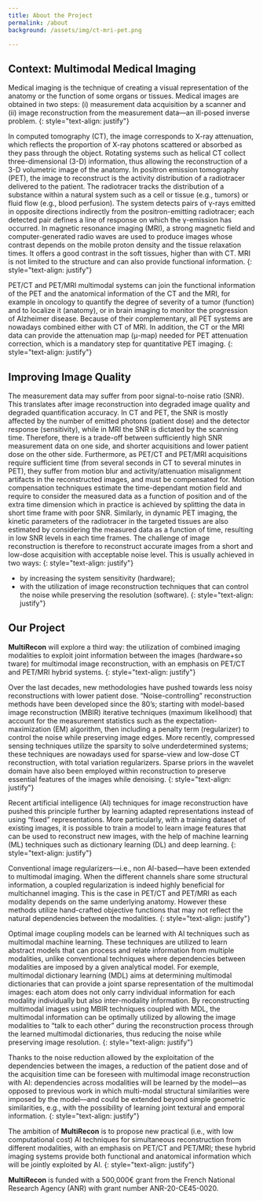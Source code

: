 ```yaml
---
title: About the Project
permalink: /about
background: /assets/img/ct-mri-pet.png

---
```





## Context: Multimodal Medical Imaging  


Medical imaging is the technique of creating a visual representation of the anatomy or the function of some organs or tissues. Medical images are obtained in two steps: (i) measurement data acquisition by a scanner and (ii) image reconstruction from the measurement data—an ill-posed inverse problem.
{: style="text-align: justify"}

In computed tomography (CT), the image corresponds to X-ray attenuation, which reflects the proportion of X-ray photons scattered or absorbed as they pass through the object. Rotating systems such as helical CT collect three-dimensional (3-D) information, thus allowing the reconstruction of a 3-D volumetric image of the anatomy. In positron emission tomography (PET), the image to reconstruct is the activity distribution of a radiotracer delivered to the patient. The radiotracer tracks the distribution of a substance within a natural system such as a cell or tissue (e.g., tumors) or fluid flow (e.g., blood perfusion). The system detects pairs of γ-rays emitted in opposite directions indirectly from the positron-emitting radiotracer; each detected pair defines a line of response on which the γ-emission has occurred. In magnetic resonance imaging (MRI), a strong magnetic field and computer-generated radio waves are used to produce images whose contrast depends on the mobile proton density and the tissue relaxation times. It offers a good contrast in the soft tissues, higher than with CT. MRI is not limited to the structure and can also provide functional information.
{: style="text-align: justify"}

PET/CT and PET/MRI multimodal systems can join the functional information of the PET and the anatomical information of the CT and the MRI, for example in oncology to quantify the degree of severity of a tumor (function) and to localize it (anatomy), or in brain imaging to monitor the progression of Alzheimer disease. Because of their complementary, all PET systems are nowadays combined either with CT of MRI. In addition, the CT or the MRI data can provide the attenuation map (μ-map) needed for PET attenuation correction, which is a mandatory step for quantitative PET imaging.
{: style="text-align: justify"}

## Improving Image Quality


The measurement data may suffer from poor signal-to-noise ratio (SNR). This translates after image reconstruction into degraded image quality and degraded quantification accuracy. In CT and PET, the SNR is mostly affected by the number of emitted photons (patient dose) and the detector response (sensitivity), while in MRI the SNR is dictated by the scanning time. Therefore, there is a trade-off between sufficiently high SNR measurement data on one side, and shorter acquisitions and lower patient dose on the other side. Furthermore, as PET/CT and PET/MRI acquisitions require sufficient time (from several seconds in CT to several minutes in PET), they suffer from motion blur and activity/attenuation misalignment artifacts in the reconstructed images, and must be compensated for. Motion compensation techniques estimate the time-dependant motion field and require to consider the measured data as a function of position and of the extra time dimension which in practice is achieved by splitting the data in short time frame with poor SNR. Similarly, in dynamic PET imaging, the kinetic parameters of the radiotracer in the targeted tissues are also estimated by considering the measured data as a function of time, resulting in low SNR levels in each time frames. The challenge of image reconstruction is therefore to reconstruct accurate images from a short and low-dose acquisition with acceptable noise level. This is usually achieved in two ways:
{: style="text-align: justify"}
 - by increasing the system sensitivity (hardware);
 - with the utilization of image reconstruction techniques that can control the noise while preserving the resolution (software).
 {: style="text-align: justify"}


## Our Project


**MultiRecon** will explore a third way: the utilization of combined imaging modalities to exploit joint information between the images (hardware+so tware) for multimodal image reconstruction, with an emphasis on PET/CT and PET/MRI hybrid systems.
{: style="text-align: justify"}

Over the last decades, new methodologies have pushed towards less noisy reconstructions with lower patient dose. “Noise-controlling” reconstruction methods have been developed since the 80’s; starting with model-based image reconstruction (MBIR) iterative techniques (maximum likelihood) that account for the measurement statistics such as the expectation-maximization (EM) algorithm, then including a penalty term (regularizer) to control the noise while preserving image edges. More recently, compressed sensing techniques utilize the sparsity to solve underdetermined systems; these techniques are nowadays used for sparse-view and low-dose CT reconstruction, with total variation regularizers. Sparse priors in the wavelet domain have also been employed within reconstruction  to preserve essential features of the images while denoising.
{: style="text-align: justify"}

Recent artificial intelligence (AI) techniques for image reconstruction have pushed this principle further by learning adapted representations instead of using “fixed” representations. More particularly, with a training dataset of existing images, it is possible to train a model to learn image features that can be used to reconstruct new images, with the help of machine learning (ML) techniques such as dictionary learning (DL) and deep learning. 
{: style="text-align: justify"}



Conventional image regularizers—i.e., non AI-based—have been extended to multimodal imaging. When the different channels share some structural information, a coupled regularization is indeed highly beneficial for multichannel imaging. This is the case in PET/CT and PET/MRI as each modality depends on the same underlying anatomy. However these methods utilize hand-crafted objective functions that may not reflect the natural dependencies between the modalities.
{: style="text-align: justify"}

Optimal image coupling models can be learned with AI techniques such as multimodal machine learning. These techniques are utilized to learn abstract models that can process and relate information from multiple modalities, unlike conventional techniques where dependencies between modalities are imposed by a given analytical model. For exemple, multimodal dictionary learning (MDL) aims at determining multimodal dictionaries that can provide a joint sparse representation of the multimodal images: each atom does not only carry individual information for each modality individually but also inter-modality information. By reconstructing multimodal images using MBIR techniques coupled with MDL, the multimodal information can be optimally utilized by allowing the image modalities to “talk to each other” during the reconstruction process through the learned multimodal dictionaries, thus reducing the noise while preserving image resolution.
{: style="text-align: justify"}

Thanks to the noise reduction allowed by the exploitation of the dependencies between the images, a reduction of the patient dose and of the acquisition time can be foreseen with multimodal image reconstruction with AI: dependencies across modalities will be learned by the model—as opposed to previous work in which multi-modal structural similarities were imposed by the model—and could be extended beyond simple geometric similarities, e.g., with the possibility of learning joint textural and emporal information.
{: style="text-align: justify"}

The ambition of **MultiRecon** is to propose new practical (i.e., with low computational cost) AI techniques for simultaneous reconstruction from different modalities, with an emphasis on PET/CT and PET/MRI; these hybrid imaging systems provide both functional and anatomical information which will be jointly exploited by AI.
{: style="text-align: justify"}

**MultiRecon** is funded with a 500,000€ grant from the French National Research Agency (ANR) with grant number ANR-20-CE45-0020. 

<!-- These features take the form of “atoms”, regrouped into successive layes of dictionaries, that are used to sparsely represent the image. DL-based image reconstruction consists in combining the learned atoms with the raw scanner data within a regularized MBIR framework, where the regularizer evaluates the accuracy and the sparsity of the image representation with atoms. -->

<!-- This is the base Jekyll theme. You can find out more info about customizing your Jekyll theme, as well as basic Jekyll usage documentation at [jekyllrb.com](https://jekyllrb.com/)

You can find the source code for Minima at GitHub:
[jekyll][jekyll-organization] /
[minima](https://github.com/jekyll/minima)

You can find the source code for Jekyll at GitHub:
[jekyll][jekyll-organization] /
[jekyll](https://github.com/jekyll/jekyll)


[jekyll-organization]: https://github.com/jekyll -->
